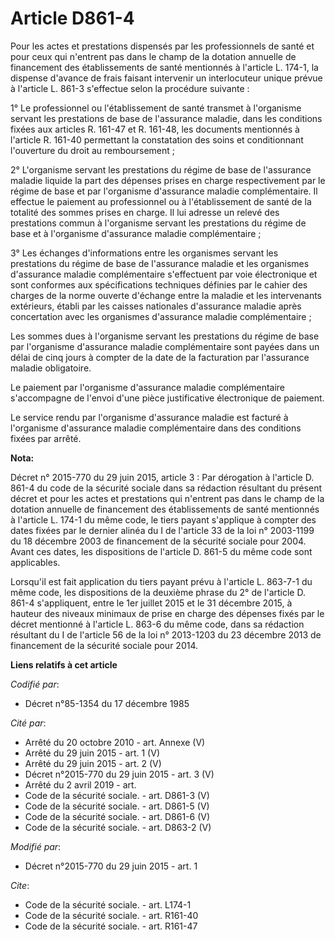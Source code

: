 # Article D861-4

Pour les actes et prestations dispensés par les professionnels de santé et pour ceux qui n'entrent pas dans le champ de la
dotation annuelle de financement des établissements de santé mentionnés à l'article L. 174-1, la dispense d'avance de frais
faisant intervenir un interlocuteur unique prévue à l'article L. 861-3 s'effectue selon la procédure suivante : 

1° Le professionnel ou l'établissement de santé transmet à l'organisme servant les prestations de base de l'assurance
maladie, dans les conditions fixées aux articles R. 161-47 et R. 161-48, les documents mentionnés à l'article R. 161-40
permettant la constatation des soins et conditionnant l'ouverture du droit au remboursement ; 

2° L'organisme servant les prestations du régime de base de l'assurance maladie liquide la part des dépenses prises en charge
respectivement par le régime de base et par l'organisme d'assurance maladie complémentaire. Il effectue le paiement au
professionnel ou à l'établissement de santé de la totalité des sommes prises en charge. Il lui adresse un relevé des
prestations commun à l'organisme servant les prestations du régime de base et à l'organisme d'assurance maladie
complémentaire ; 

3° Les échanges d'informations entre les organismes servant les prestations du régime de base de l'assurance maladie et les
organismes d'assurance maladie complémentaire s'effectuent par voie électronique et sont conformes aux spécifications
techniques définies par le cahier des charges de la norme ouverte d'échange entre la maladie et les intervenants extérieurs,
établi par les caisses nationales d'assurance maladie après concertation avec les organismes d'assurance maladie
complémentaire ; 

Les sommes dues à l'organisme servant les prestations du régime de base par l'organisme d'assurance maladie complémentaire
sont payées dans un délai de cinq jours à compter de la date de la facturation par l'assurance maladie obligatoire. 

Le paiement par l'organisme d'assurance maladie complémentaire s'accompagne de l'envoi d'une pièce justificative électronique
de paiement. 

Le service rendu par l'organisme d'assurance maladie est facturé à l'organisme d'assurance maladie complémentaire dans des
conditions fixées par arrêté.

**Nota:**

Décret n° 2015-770 du 29 juin 2015, article 3 : Par dérogation à l'article D. 861-4 du code de la sécurité sociale dans sa
rédaction résultant du présent décret et pour les actes et prestations qui n'entrent pas dans le champ de la dotation
annuelle de financement des établissements de santé mentionnés à l'article L. 174-1 du même code, le tiers payant s'applique
à compter des dates fixées par le dernier alinéa du I de l'article 33 de la loi n° 2003-1199 du 18 décembre 2003 de
financement de la sécurité sociale pour 2004. Avant ces dates, les dispositions de l'article D. 861-5 du même code sont
applicables.

Lorsqu'il est fait application du tiers payant prévu à l'article L. 863-7-1 du même code, les dispositions de la deuxième
phrase du 2° de l'article D. 861-4 s'appliquent, entre le 1er juillet 2015 et le 31 décembre 2015, à hauteur des niveaux
minimaux de prise en charge des dépenses fixés par le décret mentionné à l'article L. 863-6 du même code, dans sa rédaction
résultant du I de l'article 56 de la loi n° 2013-1203 du 23 décembre 2013 de financement de la sécurité sociale pour 2014.

**Liens relatifs à cet article**

_Codifié par_:

  - Décret n°85-1354 du 17 décembre 1985

_Cité par_:

  - Arrêté du 20 octobre 2010 - art. Annexe (V)
  - Arrêté du 29 juin 2015 - art. 1 (V)
  - Arrêté du 29 juin 2015 - art. 2 (V)
  - Décret n°2015-770 du 29 juin 2015 - art. 3 (V)
  - Arrêté du 2 avril 2019 - art.
  - Code de la sécurité sociale. - art. D861-3 (V)
  - Code de la sécurité sociale. - art. D861-5 (V)
  - Code de la sécurité sociale. - art. D861-6 (V)
  - Code de la sécurité sociale. - art. D863-2 (V)

_Modifié par_:

  - Décret n°2015-770 du 29 juin 2015 - art. 1

_Cite_:

  - Code de la sécurité sociale. - art. L174-1
  - Code de la sécurité sociale. - art. R161-40
  - Code de la sécurité sociale. - art. R161-47
